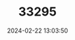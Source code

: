 ---
title: "33295"
category: "Eschweilera alvimii"
draft: false
date: 2024-02-22 13:03:50
languages:
  Portuguese: ["Falsa Sapucaia", "Sapucarana"]
---